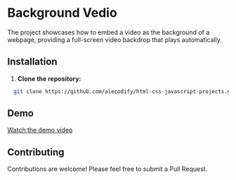 # Background Vedio

The project showcases how to embed a video as the background of a webpage, providing a full-screen video backdrop that plays automatically. 

## Installation

1. **Clone the repository:**
```bash
  git clone https://github.com/alecodify/html-css-javascript-projects.git
```

## Demo
[Watch the demo video](https://github.com/user-attachments/assets/7aa1a91a-fe89-407f-954c-2b32770a2c74)

## Contributing
Contributions are welcome! Please feel free to submit a Pull Request.